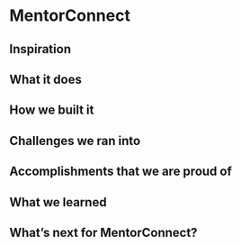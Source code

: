 # MentorConnect

## Inspiration

## What it does

## How we built it

## Challenges we ran into

## Accomplishments that we are proud of

## What we learned

## What’s next for MentorConnect?
